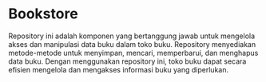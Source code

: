 # Bookstore
Repository ini adalah komponen yang bertanggung jawab untuk mengelola akses dan manipulasi data buku dalam toko buku. Repository menyediakan metode-metode untuk menyimpan, mencari, memperbarui, dan menghapus data buku. Dengan menggunakan repository ini, toko buku dapat secara efisien mengelola dan mengakses informasi buku yang diperlukan.
